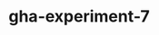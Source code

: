 # gha-experiment-7
   



















  











































 





  



  





















    







  

  






